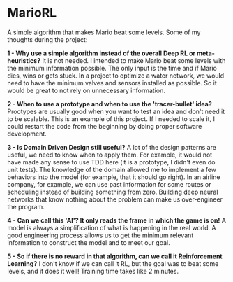 # MarioRL

A simple algorithm that makes Mario beat some levels. Some of my thoughts during the project:

**1 - Why use a simple algorithm instead of the overall Deep RL or meta-heuristics?**
  It is not needed. I intended to make Mario beat some levels with the minimum information possible. The only input is the time and if Mario dies, wins or gets stuck.
  In a project to optimize a water network, we would need to have the minimum valves and sensors installed as possible. So it would be great to not rely on unnecessary information.

**2 - When to use a prototype and when to use the 'tracer-bullet' idea?**
  Prootypes are usually good when you want to test an idea and don't need it to be scalable. This is an example of this project. If I needed to scale it, I could restart the code from the beginning by doing proper software development.

**3 - Is Domain Driven Design still useful?**
  A lot of the design patterns are useful, we need to know when to apply them. For example, it would not have made any sense to use TDD here (it is a prototype, I didn't even do unit tests). The knowledge of the domain allowed me to implement a few behaviors into the model (for example, that it should go right).
  In an airline company, for example, we can use past information for some routes or scheduling instead of building something from zero. Building deep neural networks that know nothing about the problem can make us over-engineer the program.

  **4 - Can we call this 'AI'? It only reads the frame in which the game is on!**
    A model is always a simplification of what is happening in the real world. A good engineering process allows us to get the minimum relevant information to construct the model and to meet our goal.

  **5 - So if there is no reward in that algorithm, can we call it Reinforcement Learning?**
    I don't know if we can call it RL, but the goal was to beat some levels, and it does it well! Training time takes like 2 minutes.
